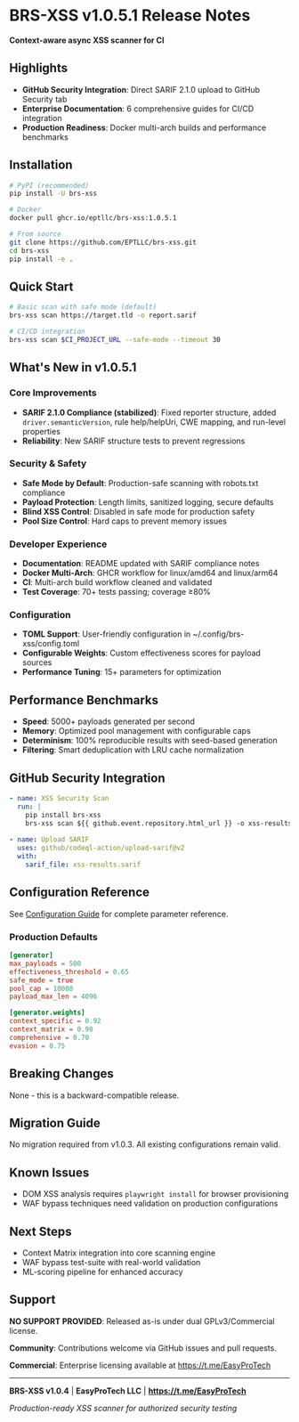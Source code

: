 # BRS-XSS v1.0.5.1 Release Notes

**Context-aware async XSS scanner for CI**

## Highlights

- **GitHub Security Integration**: Direct SARIF 2.1.0 upload to GitHub Security tab
- **Enterprise Documentation**: 6 comprehensive guides for CI/CD integration  
- **Production Readiness**: Docker multi-arch builds and performance benchmarks

## Installation

```bash
# PyPI (recommended)
pip install -U brs-xss

# Docker
docker pull ghcr.io/eptllc/brs-xss:1.0.5.1

# From source
git clone https://github.com/EPTLLC/brs-xss.git
cd brs-xss
pip install -e .
```

## Quick Start

```bash
# Basic scan with safe mode (default)
brs-xss scan https://target.tld -o report.sarif

# CI/CD integration
brs-xss scan $CI_PROJECT_URL --safe-mode --timeout 30
```

## What's New in v1.0.5.1

### Core Improvements
- **SARIF 2.1.0 Compliance (stabilized)**: Fixed reporter structure, added `driver.semanticVersion`, rule help/helpUri, CWE mapping, and run-level properties
- **Reliability**: New SARIF structure tests to prevent regressions

### Security & Safety
- **Safe Mode by Default**: Production-safe scanning with robots.txt compliance
- **Payload Protection**: Length limits, sanitized logging, secure defaults
- **Blind XSS Control**: Disabled in safe mode for production safety
- **Pool Size Control**: Hard caps to prevent memory issues

### Developer Experience
- **Documentation**: README updated with SARIF compliance notes
- **Docker Multi-Arch**: GHCR workflow for linux/amd64 and linux/arm64
- **CI**: Multi-arch build workflow cleaned and validated
- **Test Coverage**: 70+ tests passing; coverage ≥80%

### Configuration
- **TOML Support**: User-friendly configuration in ~/.config/brs-xss/config.toml
- **Configurable Weights**: Custom effectiveness scores for payload sources
- **Performance Tuning**: 15+ parameters for optimization

## Performance Benchmarks

- **Speed**: 5000+ payloads generated per second
- **Memory**: Optimized pool management with configurable caps
- **Determinism**: 100% reproducible results with seed-based generation
- **Filtering**: Smart deduplication with LRU cache normalization

## GitHub Security Integration

```yaml
- name: XSS Security Scan
  run: |
    pip install brs-xss
    brs-xss scan ${{ github.event.repository.html_url }} -o xss-results.sarif
    
- name: Upload SARIF
  uses: github/codeql-action/upload-sarif@v2
  with:
    sarif_file: xss-results.sarif
```

## Configuration Reference

See [Configuration Guide](docs/configuration.md) for complete parameter reference.

### Production Defaults
```toml
[generator]
max_payloads = 500
effectiveness_threshold = 0.65
safe_mode = true
pool_cap = 10000
payload_max_len = 4096

[generator.weights]
context_specific = 0.92
context_matrix = 0.90
comprehensive = 0.70
evasion = 0.75
```

## Breaking Changes

None - this is a backward-compatible release.

## Migration Guide

No migration required from v1.0.3. All existing configurations remain valid.

## Known Issues

- DOM XSS analysis requires `playwright install` for browser provisioning
- WAF bypass techniques need validation on production configurations

## Next Steps

- Context Matrix integration into core scanning engine
- WAF bypass test-suite with real-world validation
- ML-scoring pipeline for enhanced accuracy

## Support

**NO SUPPORT PROVIDED**: Released as-is under dual GPLv3/Commercial license.

**Community**: Contributions welcome via GitHub issues and pull requests.

**Commercial**: Enterprise licensing available at https://t.me/EasyProTech

---

**BRS-XSS v1.0.4** | **EasyProTech LLC** | **https://t.me/EasyProTech**

*Production-ready XSS scanner for authorized security testing*
